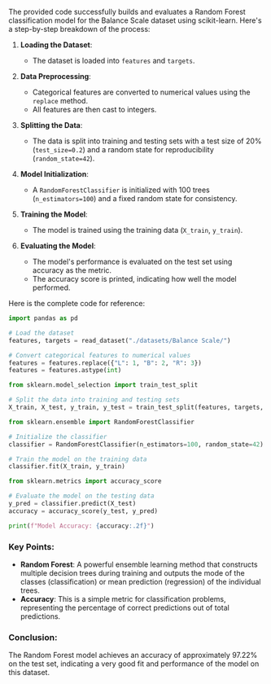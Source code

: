 The provided code successfully builds and evaluates a Random Forest classification model for the Balance Scale dataset using scikit-learn. Here's a step-by-step breakdown of the process:

1. **Loading the Dataset**:
   - The dataset is loaded into `features` and `targets`.

2. **Data Preprocessing**:
   - Categorical features are converted to numerical values using the `replace` method.
   - All features are then cast to integers.

3. **Splitting the Data**:
   - The data is split into training and testing sets with a test size of 20% (`test_size=0.2`) and a random state for reproducibility (`random_state=42`).

4. **Model Initialization**:
   - A `RandomForestClassifier` is initialized with 100 trees (`n_estimators=100`) and a fixed random state for consistency.

5. **Training the Model**:
   - The model is trained using the training data (`X_train`, `y_train`).

6. **Evaluating the Model**:
   - The model's performance is evaluated on the test set using accuracy as the metric.
   - The accuracy score is printed, indicating how well the model performed.

Here is the complete code for reference:

```python
import pandas as pd

# Load the dataset
features, targets = read_dataset("./datasets/Balance Scale/")

# Convert categorical features to numerical values
features = features.replace({"L": 1, "B": 2, "R": 3})
features = features.astype(int)

from sklearn.model_selection import train_test_split

# Split the data into training and testing sets
X_train, X_test, y_train, y_test = train_test_split(features, targets, test_size=0.2, random_state=42)

from sklearn.ensemble import RandomForestClassifier

# Initialize the classifier
classifier = RandomForestClassifier(n_estimators=100, random_state=42)

# Train the model on the training data
classifier.fit(X_train, y_train)

from sklearn.metrics import accuracy_score

# Evaluate the model on the testing data
y_pred = classifier.predict(X_test)
accuracy = accuracy_score(y_test, y_pred)

print(f"Model Accuracy: {accuracy:.2f}")
```

### Key Points:
- **Random Forest**: A powerful ensemble learning method that constructs multiple decision trees during training and outputs the mode of the classes (classification) or mean prediction (regression) of the individual trees.
- **Accuracy**: This is a simple metric for classification problems, representing the percentage of correct predictions out of total predictions.

### Conclusion:
The Random Forest model achieves an accuracy of approximately 97.22% on the test set, indicating a very good fit and performance of the model on this dataset.